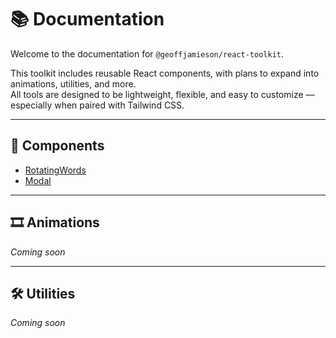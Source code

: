 # 📚 Documentation

Welcome to the documentation for `@geoffjamieson/react-toolkit`.

This toolkit includes reusable React components, with plans to expand into animations, utilities, and more.  
All tools are designed to be lightweight, flexible, and easy to customize — especially when paired with Tailwind CSS.

---

## 🧩 Components

- [RotatingWords](./components/RotatingWords.md)
- [Modal](./components/Modal.md)

---

## 🎞️ Animations

_Coming soon_

---

## 🛠️ Utilities

_Coming soon_
